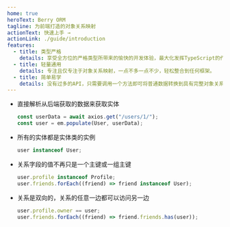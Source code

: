 ```yaml
---
home: true
heroText: Berry ORM
tagline: 为前端打造的对象关系映射
actionText: 快速上手 →
actionLink: ./guide/introduction
features:
  - title: 类型严格
    details: 享受全方位的严格类型所带来的愉快的开发体验，最大化发挥TypeScript的作用。
  - title: 轻量通用
    details: 专注且仅专注于对象关系映射，一点不多一点不少，轻松整合到任何框架。
  - title: 简单易学
    details: 没有过多的API，只需要调用一个方法即可将普通数据转换到具有完整对象关系的实体。
---
```


- 直接解析从后端获取的数据来获取实体
  ```ts
  const userData = await axios.get("/users/1/");
  const user = em.populate(User, userData);
  ```
- 所有的实体都是实体类的实例
  ```ts
  user instanceof User;
  ```
- 关系字段的值不再只是一个主键或一组主键
  ```ts
  user.profile instanceof Profile;
  user.friends.forEach((friend) => friend instanceof User);
  ```
- 关系是双向的，关系的任意一边都可以访问另一边
  ```ts
  user.profile.owner == user;
  user.friends.forEach((friend) => friend.friends.has(user));
  ```
